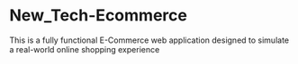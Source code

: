 # New_Tech-Ecommerce
This is a fully functional E-Commerce web application designed to simulate a real-world online shopping experience
